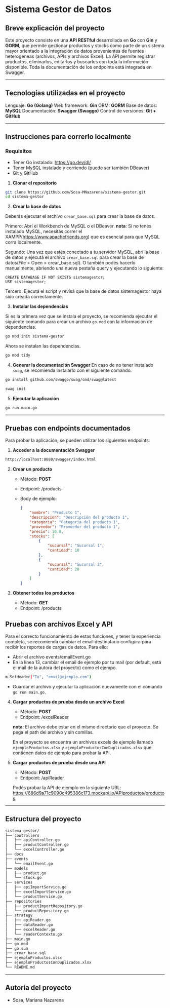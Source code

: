 # Sistema Gestor de Datos

## Breve explicación del proyecto

Este proyecto consiste en una **API RESTful** desarrollada en **Go** con **Gin** y **GORM**, que permite gestionar productos y stocks como parte de un sistema mayor orientado a la integración de datos provenientes de fuentes heterogéneas (archivos, APIs y archivos Excel). La API permite registrar productos, eliminarlos, editarlos y buscarlos con toda la información disponible. Toda la documentación de los endpoints está integrada en Swagger.

---

## Tecnologías utilizadas en el proyecto

Lenguaje: **Go (Golang)**
Web framework: **Gin**
ORM: **GORM**
Base de datos: **MySQL**
Documentación: **Swagger (Swaggo)**
Control de versiones: **Git + GitHub**

---

## Instrucciones para correrlo localmente

### Requisitos
- Tener Go instalado: https://go.dev/dl/
- Tener MySQL instalado y corriendo (puede ser también DBeaver)
- Git y GitHub

1. **Clonar el repositorio**

```bash
git clone https://github.com/Sosa-MNazarena/sistema-gestor.git
cd sistema-gestor
```

2. **Crear la base de datos**

Deberás ejecutar el archivo `crear_base.sql` para crear la base de datos.
    
Primero: Abrí el Workbench de MySQL o el DBeaver.
    **nota**: Si no tenés instalado MySQL, necesitás correr el XAMPP(https://www.apachefriends.org) que es esencial para que MySQL corra localmente.

Segundo: Una vez que estés conectado a tu servidor MySQL, abrí la base de datos y ejecutá el archivo `crear_base.sql` para crear la base de datos(File > Open > crear_base.sql).
O también podés hacerlo manualmente, abriendo una nueva pestaña query y ejecutando lo siguiente:

    
    CREATE DATABASE IF NOT EXISTS sistemagestor;
    USE sistemagestor;

Tercero: Ejecutá el script y revisá que la base de datos sistemagestor haya sido creada correctamente. 

3. **Instalar las dependencias**

Si es la primera vez que se instala el proyecto, se recomienda ejecutar el siguiente comando para crear un archivo `go.mod` con la información de dependencias.

```bash
go mod init sistema-gestor
```
Ahora se instalan las dependencias.

```bash
go mod tidy
```

4. **Generar la documentación Swagger**
En caso de no tener instalado `swag`, se recomienda instalarlo con el siguiente comando.
 ```bash
go install github.com/swaggo/swag/cmd/swag@latest
```

```bash
swag init
```

5. **Ejecutar la aplicación**

```bash
go run main.go
``` 

---

## Pruebas con endpoints documentados

Para probar la aplicación, se pueden utilizar los siguientes endpoints:

1. **Acceder a la documentación Swagger**

```bash
http://localhost:8080/swagger/index.html
```

2. **Crear un producto**

    - Método: **POST**
    - Endpoint: /products
    - Body de ejemplo:

        ```json
        {
            "nombre": "Producto 1",
            "descripcion": "Descripción del producto 1",
            "categoria": "Categoria del producto 1",
            "proveedor": "Proveedor del producto 1",
            "precio": 10.0,
            "stocks": [
                {
                    "sucursal": "Sucursal 1",
                    "cantidad": 10
                },
                {
                    "sucursal": "Sucursal 2",
                    "cantidad": 20
                }
            ]
        }
        ```

3. **Obtener todos los productos**

    - Método: **GET**
    - Endpoint: /products

## Pruebas con archivos Excel y API

Para el correcto funcionamiento de estas funciones, y tener la experiencia completa, se recomienda cambiar el email destinatario configura para recibir los reportes de cargas de datos.
Para ello:

- Abrir el archivo events/emailEvent.go
- En la línea 13, cambiar el email de ejemplo por tu mail (por default, está el mail de la autora del proyecto) como el ejempo.

```bash
m.SetHeader("To", "email@ejemplo.com") 
```

- Guardar el archivo y ejecutar la aplicación nuevamente con el comando `go run main.go`.

4. **Cargar productos de prueba desde un archivo Excel**

    - Método: **POST**
    - Endpoint: /excelReader

    **nota**: El archivo debe estar en el mismo directorio que el proyecto. Se pega el path del archivo y sin comillas.

    En el proyecto se encuentra un archivos excels de ejemplo llamado `ejemploProductos.xlsx` y `ejemploProductosConDuplicados.xlsx` que contienen datos de ejemplo para probar la API.

5. **Cargar productos de prueba desde una API**

    - Método: **POST**
    - Endpoint: /apiReader

    Podés probar la API de ejemplo en la siguiente URL: https://686d9a71c9090c495386c173.mockapi.io/APIproductos/productos
        
---

## Estructura del proyecto

```bash
sistema-gestor/
├── controllers
│   ├── apiController.go
│   ├── productController.go
│   └── excelController.go
├── docs
├── events
│   └── emailEvent.go
├── models
│   ├── product.go
│   └── stock.go
├── services
│   ├── apiImportService.go
│   ├── excelImportService.go
│   └── productService.go
├── repositories
│   ├── productImportRepository.go
│   └── productRepository.go
├── strategy
│   ├── apiReader.go
│   ├── dataReader.go
│   ├── excelReader.go
│   └── readerContexto.go
├── main.go
├── go.mod
├── go.sum
├── crear_base.sql
├── ejemploProductos.xlsx
├── ejemploProductosConDuplicados.xlsx
└── README.md
```
---

## Autoría del proyecto

- Sosa, Mariana Nazarena
